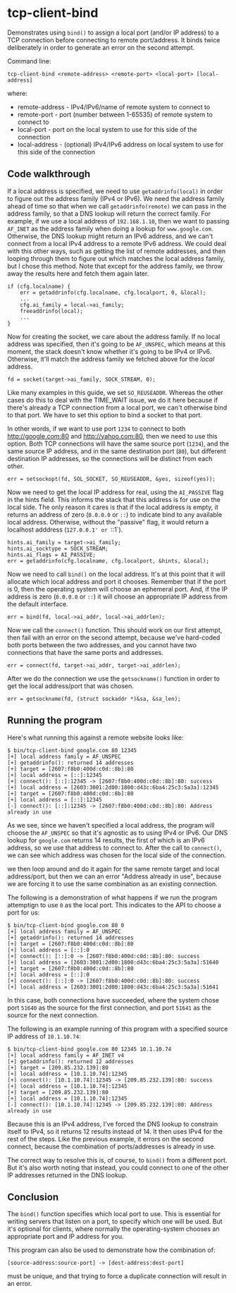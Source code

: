 tcp-client-bind
===

Demonstrates using `bind()` to assign a local port (and/or IP address) to
a TCP connection before connecting to remote port/address. It binds twice
deliberately in order to generate an error on the second attempt.

Command line:

    tcp-client-bind <remote-address> <remote-port> <local-port> [local-address]

where:

* remote-address - IPv4/IPv6/name of remote system to connect to
* remote-port - port (number between 1-65535) of remote system to connect to
* local-port - port on the local system to use for this side of the connection
* local-address - (optional) IPv4/IPv6 address on local system to use for this side of the connection


Code walkthrough
---

If a local address is specified, we need to use `getaddrinfo(local)` in order to
figure out the address family (IPv4 or IPv6). We need the address family
ahead of time so that when we call `getaddrinfo(remote)` we can pass in the 
address family, so that a DNS lookup will return the correct family. For example,
if we use a local address of `192.168.1.10`, then we want to passing `AF_INET` as
the address family when doing a lookup for `www.google.com`. Otherwise, the DNS
lookup might return an IPv6 address, and we can't connect from a local IPv4 address
to a remote IPv6 address. We could deal with this other ways, such as getting
the list of remote addresses, and then looping through them to figure out which
matches the local address family, but I chose this method. Note that except
for the address family, we throw away the results here and fetch them again
later.

    if (cfg.localname) {
        err = getaddrinfo(cfg.localname, cfg.localport, 0, &local);
        ...
        cfg.ai_family = local->ai_family;
        freeaddrinfo(local);
        ...
    }

Now for creating the socket, we care about the address family. If no local
address was specified, then it's going to be `AF_UNSPEC`, which means at
this moment, the stack doesn't know whether it's going to be IPv4 or IPv6.
Otherwise, it'll match the address family we fetched above for the *local*
address.

    fd = socket(target->ai_family, SOCK_STREAM, 0);

Like many examples in this guide, we set `SO_REUSEADDR`. Whereas the other
cases do this to deal with the TIME_WAIT issue, we do it here because
if there's already a TCP connection from a local port, we can't otherwise
bind to that port. We have to set this option to bind a socket to that
port.

In other words, if we want to use port `1234` to connect to both http://google.com:80
and http://yahoo.com:80, then we need to use this option. Both TCP connections
will have the same source port (`1234`), and the same source IP address, and in the same
destination port (`80`), but different destination IP addresses, so the
connections will be distinct from each other.

    err = setsockopt(fd, SOL_SOCKET, SO_REUSEADDR, &yes, sizeof(yes));

Now we need to get the local IP address for real, using the `AI_PASSIVE`
flag in the hints field. This informs the stack that this address is
for use on the local side. The only reason it cares is that if the
local address is empty, it returns an address of zero (`0.0.0.0` or `::`)
to indicate bind to any available local address. Otherwise, without
the "passive" flag, it would return a localhost adddress (`127.0.0.1' or `::1`).

    hints.ai_family = target->ai_family;
    hints.ai_socktype = SOCK_STREAM;
    hints.ai_flags = AI_PASSIVE;
    err = getaddrinfo(cfg.localname, cfg.localport, &hints, &local);

Now we need to call `bind()` on the local address. It's at this point that
it will allocate which local address and port it chooses. Remember that if
the port is 0, then the operating system will choose an ephemeral port.
And, if the IP address is zero (`0.0.0.0` or `::`) it will choose an
appropriate IP address from the default interface.

    err = bind(fd, local->ai_addr, local->ai_addrlen);

Now we call the `connect()` function. This should work on our first attempt,
then fail with an error on the second attempt, because we've hard-coded
both ports between the two addresses, and you cannot have two connections
that have the same ports and addresses.

    err = connect(fd, target->ai_addr, target->ai_addrlen);

After we do the connection we use the `getsockname()` function in order
to get the local address/port that was chosen.

    err = getsockname(fd, (struct sockaddr *)&sa, &sa_len);


Running the program
---

Here's what running this against a remote website looks like:

    $ bin/tcp-client-bind google.com 80 12345
    [+] local address family = AF_UNSPEC
    [+] getaddrinfo(): returned 14 addresses
    [+] target = [2607:f8b0:400d:c0d::8b]:80
    [+] local address = [::]:12345
    [+] connect(): [::]:12345 -> [2607:f8b0:400d:c0d::8b]:80: success
    [+] local address = [2603:3001:2d00:1800:d43c:6ba4:25c3:5a3a]:12345
    [+] target = [2607:f8b0:400d:c0d::8b]:80
    [+] local address = [::]:12345
    [-] connect(): [::]:12345 -> [2607:f8b0:400d:c0d::8b]:80: Address already in use

As we see, since we haven't specified a local address, the program will
choose the `AF_UNSPEC` so that it's agnostic as to using IPv4 or IPv6.
Our DNS lookup for `google.com` returns 14 results, the first of which
is an IPv6 address, so we use that address to connect to. After the call
to `connect()`, we can see which address was chosen for the local side
of the connection.

we then loop around and do it again for the same remote target and local
address/port, but then we can an error "Address already in use", because we
are forcing it to use the same combination as an existing connection.

The following is a demonstration of what happens if we run the program
attemptign to use `0` as the local port. This indicates to the API to
choose a port for us:

    $ bin/tcp-client-bind google.com 80 0
    [+] local address family = AF_UNSPEC
    [+] getaddrinfo(): returned 14 addresses
    [+] target = [2607:f8b0:400d:c0d::8b]:80
    [+] local address = [::]:0
    [+] connect(): [::]:0 -> [2607:f8b0:400d:c0d::8b]:80: success
    [+] local address = [2603:3001:2d00:1800:d43c:6ba4:25c3:5a3a]:51640
    [+] target = [2607:f8b0:400d:c0d::8b]:80
    [+] local address = [::]:0
    [+] connect(): [::]:0 -> [2607:f8b0:400d:c0d::8b]:80: success
    [+] local address = [2603:3001:2d00:1800:d43c:6ba4:25c3:5a3a]:51641

In this case, both connections have succeeded, where the system chose
port `51640` as the source for the first connection, and port `51641`
as the source for the next connection.

The following is an example running of this program with a specified
source IP address of `10.1.10.74`:

    $ bin/tcp-client-bind google.com 80 12345 10.1.10.74
    [+] local address family = AF_INET v4
    [+] getaddrinfo(): returned 12 addresses
    [+] target = [209.85.232.139]:80
    [+] local address = [10.1.10.74]:12345
    [+] connect(): [10.1.10.74]:12345 -> [209.85.232.139]:80: success
    [+] local address = [10.1.10.74]:12345
    [+] target = [209.85.232.139]:80
    [+] local address = [10.1.10.74]:12345
    [-] connect(): [10.1.10.74]:12345 -> [209.85.232.139]:80: Address already in use

Because this is an IPv4 address, I've forced the DNS lookup to
constrain itself to IPv4, so it returns 12 results instead of 14. It then
uses IPv4 for the rest of the steps. Like the previous example, it
errors on the second connect, because the combination of ports/addresses
is already in use.

The correct way to resolve this is, of course, to `bind()` from a different
port. But it's also worth noting that instead, you could connect to one of
the other IP addresses returned in the DNS lookup.

Conclusion
---

The `bind()` function specifies which local port to use. This is essential
for writing servers that listen on a port, to specify which one will be used.
But it's optional for clients, where normally the operating-system chooses
an appropriate port and IP address for you.

This program can also be used to demonstrate how the combination of:

    [source-address:source-port] -> [dest-address:dest-port]

must be unique, and that trying to force a duplicate connection will
result in an error.
